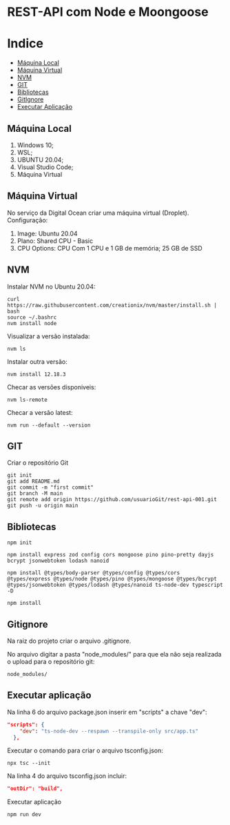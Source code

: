 # REST-API com Node e Moongoose


# Indice

* [Máquina Local](#máquina-local)
* [Máquina Virtual](#máquina-virtual)
* [NVM](#NVM)
* [GIT](#GIT)
* [Bibliotecas](#Bibliotecas)
* [GitIgnore](#gitignore)
* [Executar Aplicação](#executar-aplicação)

## Máquina Local

1. Windows 10;
2. WSL;
3. UBUNTU 20.04;
4. Visual Studio Code;
5. Máquina Virtual


## Máquina Virtual

No serviço da Digital Ocean criar uma máquina virtual (Droplet).
Configuração:

1. Image: Ubuntu 20.04
2. Plano: Shared CPU - Basic
3. CPU Options: CPU Com 1 CPU e 1 GB de memória; 25 GB de SSD


## NVM 

Instalar NVM no Ubuntu 20.04:

``` cli
curl https://raw.githubusercontent.com/creationix/nvm/master/install.sh | bash 
source ~/.bashrc
nvm install node
```

Visualizar a versão instalada:

``` cli 
nvm ls
```

Instalar outra versão:

``` cli
nvm install 12.18.3
```

Checar as versões disponiveis:

``` cli
nvm ls-remote
```

Checar a versão latest:

``` cli
nvm run --default --version
```

## GIT

Criar o repositório Git

``` cli
git init
git add README.md
git commit -m "first commit"
git branch -M main
git remote add origin https://github.com/usuarioGit/rest-api-001.git
git push -u origin main
```

## Bibliotecas

``` cli
npm init

npm install express zod config cors mongoose pino pino-pretty dayjs bcrypt jsonwebtoken lodash nanoid

npm install @types/body-parser @types/config @types/cors @types/express @types/node @types/pino @types/mongoose @types/bcrypt @types/jsonwebtoken @types/lodash @types/nanoid ts-node-dev typescript -D

npm install
```

## Gitignore

Na raiz do projeto criar o arquivo .gitignore.

No arquivo digitar a pasta "node_modules/" para que ela não seja realizada o upload para o repositório git:

```
node_modules/
```

## Executar aplicação

Na linha 6 do arquivo package.json inserir em "scripts" a chave "dev":

``` json
"scripts": {    
    "dev": "ts-node-dev --respawn --transpile-only src/app.ts"
  },
```

Executar o comando para criar o arquivo tsconfig.json:

``` cli
npx tsc --init
```

Na linha 4 do arquivo tsconfig.json incluir:

``` json
"outDir": "build",
```

Executar aplicação

``` cli
npm run dev
```

